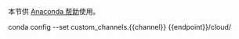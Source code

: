 本节供 [Anaconda 帮助](../anaconda/)使用。

<tmpl z-lang="bash" z-input="channel">
conda config --set custom_channels.{{channel}} {{endpoint}}/cloud/
</tmpl>
